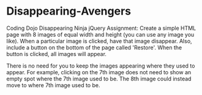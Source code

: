 # Disappearing-Avengers
Coding Dojo Disappearing Ninja jQuery Assignment:
Create a simple HTML page with 8 images of equal width and height (you can use any image you like). When a particular image is clicked, have that image disappear. Also, include a button on the bottom of the page called 'Restore'. When the button is clicked, all images will appear.

There is no need for you to keep the images appearing where they used to appear.  For example, clicking on the 7th image does not need to show an empty spot where the 7th image used to be.  The 8th image could instead move to where 7th image used to be. 
